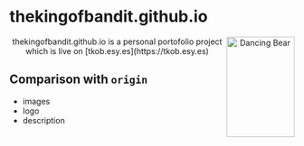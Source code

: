 # thekingofbandit.github.io
<p align="center">
<img src="https://thekingofbandit.github.io/images/dancing_beargif" align="right"
     title="Dancing Bear" width="120" height="178">
</p>

<p align="center">
thekingofbandit.github.io is a personal portofolio project which is live on   [tkob.esy.es](https://tkob.esy.es)
</p>

## Comparison with `origin`

* images
* logo
* description
